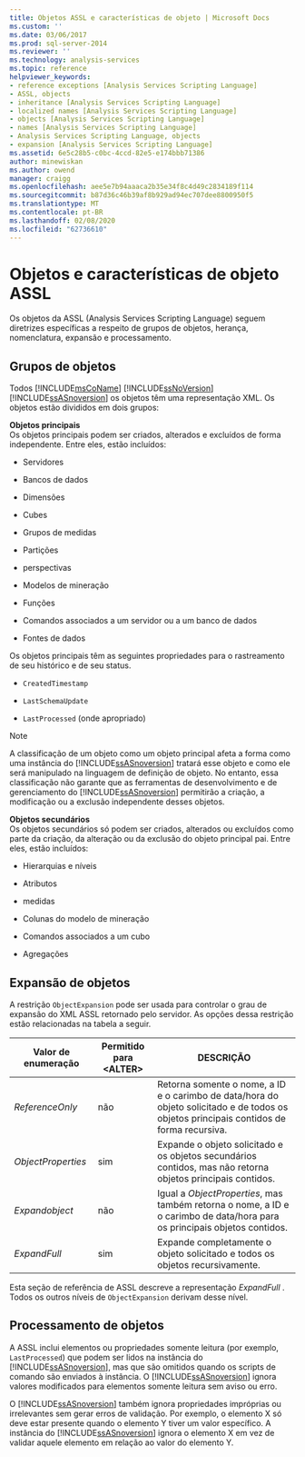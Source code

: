 ```yaml
---
title: Objetos ASSL e características de objeto | Microsoft Docs
ms.custom: ''
ms.date: 03/06/2017
ms.prod: sql-server-2014
ms.reviewer: ''
ms.technology: analysis-services
ms.topic: reference
helpviewer_keywords:
- reference exceptions [Analysis Services Scripting Language]
- ASSL, objects
- inheritance [Analysis Services Scripting Language]
- localized names [Analysis Services Scripting Language]
- objects [Analysis Services Scripting Language]
- names [Analysis Services Scripting Language]
- Analysis Services Scripting Language, objects
- expansion [Analysis Services Scripting Language]
ms.assetid: 6e5c28b5-c0bc-4ccd-82e5-e174bbb71386
author: minewiskan
ms.author: owend
manager: craigg
ms.openlocfilehash: aee5e7b94aaaca2b35e34f8c4d49c2834189f114
ms.sourcegitcommit: b87d36c46b39af8b929ad94ec707dee8800950f5
ms.translationtype: MT
ms.contentlocale: pt-BR
ms.lasthandoff: 02/08/2020
ms.locfileid: "62736610"
---
```

# <a name="assl-objects-and-object-characteristics"></a>Objetos e características de objeto ASSL
  Os objetos da ASSL (Analysis Services Scripting Language) seguem diretrizes específicas a respeito de grupos de objetos, herança, nomenclatura, expansão e processamento.  
  
## <a name="object-groups"></a>Grupos de objetos  
 Todos [!INCLUDE[msCoName](../../../includes/msconame-md.md)] [!INCLUDE[ssNoVersion](../../../includes/ssnoversion-md.md)] [!INCLUDE[ssASnoversion](../../../includes/ssasnoversion-md.md)] os objetos têm uma representação XML. Os objetos estão divididos em dois grupos:  
  
 **Objetos principais**  
 Os objetos principais podem ser criados, alterados e excluídos de forma independente. Entre eles, estão incluídos:  
  
-   Servidores  
  
-   Bancos de dados  
  
-   Dimensões  
  
-   Cubes  
  
-   Grupos de medidas  
  
-   Partições  
  
-   perspectivas  
  
-   Modelos de mineração  
  
-   Funções  
  
-   Comandos associados a um servidor ou a um banco de dados  
  
-   Fontes de dados  
  
 Os objetos principais têm as seguintes propriedades para o rastreamento de seu histórico e de seu status.  
  
-   `CreatedTimestamp`  
  
-   `LastSchemaUpdate`  
  
-   
  `LastProcessed` (onde apropriado)  
  
> [!NOTE]  
>  A classificação de um objeto como um objeto principal afeta a forma como uma instância do [!INCLUDE[ssASnoversion](../../../includes/ssasnoversion-md.md)] tratará esse objeto e como ele será manipulado na linguagem de definição de objeto. No entanto, essa classificação não garante que as ferramentas de desenvolvimento e de gerenciamento do [!INCLUDE[ssASnoversion](../../../includes/ssasnoversion-md.md)] permitirão a criação, a modificação ou a exclusão independente desses objetos.  
  
 **Objetos secundários**  
 Os objetos secundários só podem ser criados, alterados ou excluídos como parte da criação, da alteração ou da exclusão do objeto principal pai. Entre eles, estão incluídos:  
  
-   Hierarquias e níveis  
  
-   Atributos  
  
-   medidas  
  
-   Colunas do modelo de mineração  
  
-   Comandos associados a um cubo  
  
-   Agregações  
  
## <a name="object-expansion"></a>Expansão de objetos  
 A restrição `ObjectExpansion` pode ser usada para controlar o grau de expansão do XML ASSL retornado pelo servidor. As opções dessa restrição estão relacionadas na tabela a seguir.  
  
|Valor de enumeração|Permitido para \<ALTER>|DESCRIÇÃO|  
|-----------------------|---------------------------|-----------------|  
|*ReferenceOnly*|não|Retorna somente o nome, a ID e o carimbo de data/hora do objeto solicitado e de todos os objetos principais contidos de forma recursiva.|  
|*ObjectProperties*|sim|Expande o objeto solicitado e os objetos secundários contidos, mas não retorna objetos principais contidos.|  
|*Expandobject*|não|Igual a *ObjectProperties*, mas também retorna o nome, a ID e o carimbo de data/hora para os principais objetos contidos.|  
|*ExpandFull*|sim|Expande completamente o objeto solicitado e todos os objetos recursivamente.|  
  
 Esta seção de referência de ASSL descreve a representação *ExpandFull* . Todos os outros níveis de `ObjectExpansion` derivam desse nível.  
  
## <a name="object-processing"></a>Processamento de objetos  
 A ASSL inclui elementos ou propriedades somente leitura (por exemplo, `LastProcessed`) que podem ser lidos na instância do [!INCLUDE[ssASnoversion](../../../includes/ssasnoversion-md.md)], mas que são omitidos quando os scripts de comando são enviados à instância. O [!INCLUDE[ssASnoversion](../../../includes/ssasnoversion-md.md)] ignora valores modificados para elementos somente leitura sem aviso ou erro.  
  
 O [!INCLUDE[ssASnoversion](../../../includes/ssasnoversion-md.md)] também ignora propriedades impróprias ou irrelevantes sem gerar erros de validação. Por exemplo, o elemento X só deve estar presente quando o elemento Y tiver um valor específico. A instância do [!INCLUDE[ssASnoversion](../../../includes/ssasnoversion-md.md)] ignora o elemento X em vez de validar aquele elemento em relação ao valor do elemento Y.  
  
  
